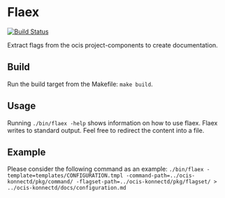 # Flaex
[![Build Status](https://cloud.drone.io/api/badges/owncloud/flaex/status.svg)](https://cloud.drone.io/owncloud/flaex)

Extract flags from the ocis project-components to create documentation.

## Build
Run the build target from the Makefile: `make build`.

## Usage
Running `./bin/flaex -help` shows information on how to use flaex. Flaex writes to standard output. Feel free to redirect
the content into a file.

## Example
Please consider the following command as an example:
```./bin/flaex -template=templates/CONFIGURATION.tmpl -command-path=../ocis-konnectd/pkg/command/ -flagset-path=../ocis-konnectd/pkg/flagset/ > ../ocis-konnectd/docs/configuration.md```
